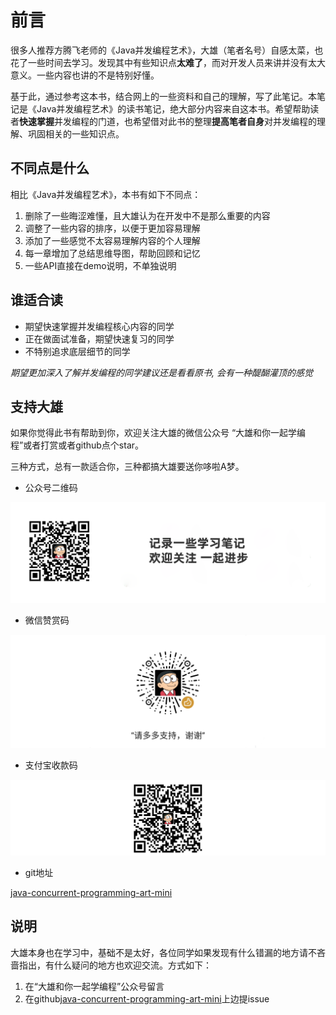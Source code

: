 # 前言

很多人推荐方腾飞老师的《Java并发编程艺术》，大雄（笔者名号）自感太菜，也花了一些时间去学习。发现其中有些知识点**太难了**，而对开发人员来讲并没有太大意义。一些内容也讲的不是特别好懂。

基于此，通过参考这本书，结合网上的一些资料和自己的理解，写了此笔记。本笔记是《Java并发编程艺术》的读书笔记，绝大部分内容来自这本书。希望帮助读者**快速掌握**并发编程的门道，也希望借对此书的整理**提高笔者自身**对并发编程的理解、巩固相关的一些知识点。

## 不同点是什么

相比《Java并发编程艺术》，本书有如下不同点：

1. 删除了一些晦涩难懂，且大雄认为在开发中不是那么重要的内容
2. 调整了一些内容的排序，以便于更加容易理解
3. 添加了一些感觉不太容易理解内容的个人理解
4. 每一章增加了总结思维导图，帮助回顾和记忆
5. 一些API直接在demo说明，不单独说明

## 谁适合读

- 期望快速掌握并发编程核心内容的同学
- 正在做面试准备，期望快速复习的同学
- 不特别追求底层细节的同学

*期望更加深入了解并发编程的同学建议还是看看原书, 会有一种醍醐灌顶的感觉*


## 支持大雄

如果你觉得此书有帮助到你，欢迎关注大雄的微信公众号 “大雄和你一起学编程”或者打赏或者github点个star。

三种方式，总有一款适合你，三种都搞大雄要送你哆啦A梦。

- 公众号二维码

![大雄和你一起学编程-微信公号二维码](images/大雄和你一起学编程-微信公号二维码.png)

- 微信赞赏码

![大雄和你一起学编程-微信赞赏码](images/微信赞赏码.png)

- 支付宝收款码

![大雄和你一起学编程-支付宝二维码](images/支付宝二维码.png)

- git地址

[java-concurrent-programming-art-mini](https://github.com/yibingxiong/java-concurrent-programming-art-mini)

## 说明

大雄本身也在学习中，基础不是太好，各位同学如果发现有什么错漏的地方请不吝啬指出，有什么疑问的地方也欢迎交流。方式如下：

1. 在“大雄和你一起学编程”公众号留言
2. 在github[java-concurrent-programming-art-mini](https://github.com/yibingxiong/java-concurrent-programming-art-mini)上边提issue
